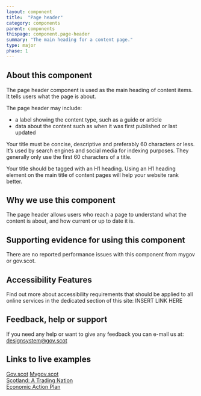 ```yaml
---
layout: component
title:  "Page header"
category: components
parent: components
thispage: component.page-header
summary: "The main heading for a content page."
type: major
phase: 1
---
```


## About this component
The page header component is used as the main heading of content items. It tells users what the page is about.   

The page header may include:
* a label showing the content type, such as a guide or article
* data about the content such as when it was first published or last updated

Your title must be concise, descriptive and preferably 60 characters or less. It’s used by search engines and social media for indexing purposes. They generally only use the first 60 characters of a title.  

Your title should be tagged with an H1 heading. Using an H1 heading element on the main title of content pages will help your website rank better.

## Why we use this component
The page header allows users who reach a page to understand what the content is about, and how current or up to date it is.    

## Supporting evidence for using this component
There are no reported performance issues with this component from mygov or gov.scot.   

## Accessibility Features
Find out more about accessibility requirements that should be applied to all online services in the dedicated section of this site: INSERT LINK HERE

## Feedback, help or support
If you need any help or want to give any feedback you can e-mail us at:
[designsystem@gov.scot](mailto:designsystem@gov.scot)

## Links to live examples
[Gov.scot](https://www.gov.scot/publications/scotlands-energy-future-fm-speech-all-energy-conference/)
[Mygov.scot](https://www.mygov.scot/learn-gaelic/)  
[Scotland: A Trading Nation](https://tradingnation.mygov.scot/why-exporting-is-important/)  
[Economic Action Plan](https://economicactionplan.mygov.scot/innovation/driving-business-innovation/)
